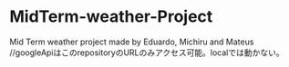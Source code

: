 # MidTerm-weather-Project
Mid Term weather project made by Eduardo, Michiru and Mateus
//googleApiはこのrepositoryのURLのみアクセス可能。localでは動かない。
